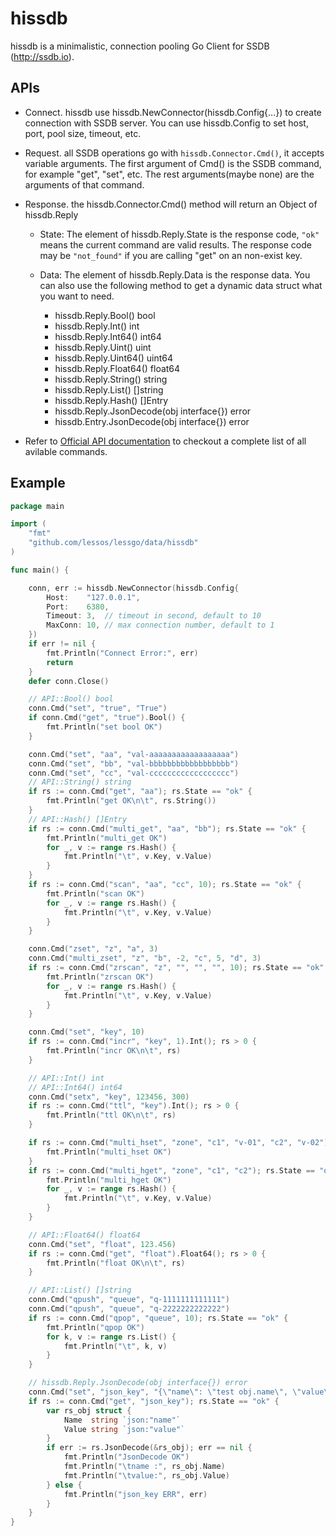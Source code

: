 # hissdb

hissdb is a minimalistic, connection pooling Go Client for SSDB (http://ssdb.io).

## APIs
* Connect. hissdb use hissdb.NewConnector(hissdb.Config{...}) to create connection with SSDB server. You can use hissdb.Config to set host, port, pool size, timeout, etc.

* Request. all SSDB operations go with ```hissdb.Connector.Cmd()```, it accepts variable arguments. The first argument of Cmd() is the SSDB command, for example "get", "set", etc. The rest arguments(maybe none) are the arguments of that command.

* Response. the hissdb.Connector.Cmd() method will return an Object of hissdb.Reply

	* State:  The element of hissdb.Reply.State is the response code, ```"ok"``` means the current command are valid results. The response code may be ```"not_found"``` if you are calling "get" on an non-exist key.

	* Data: The element of hissdb.Reply.Data is the response data. You can also use the following method to get a dynamic data struct what you want to need.
		* hissdb.Reply.Bool() bool
		* hissdb.Reply.Int() int
		* hissdb.Reply.Int64() int64
		* hissdb.Reply.Uint() uint
		* hissdb.Reply.Uint64() uint64
		* hissdb.Reply.Float64() float64
		* hissdb.Reply.String() string
		* hissdb.Reply.List() []string
		* hissdb.Reply.Hash() []Entry
		* hissdb.Reply.JsonDecode(obj interface{}) error
		* hissdb.Entry.JsonDecode(obj interface{}) error

* Refer to [Official API documentation](http://ssdb.io/docs/) to checkout a complete list of all avilable commands.

## Example
```go
package main

import (
	"fmt"
	"github.com/lessos/lessgo/data/hissdb"
)

func main() {

	conn, err := hissdb.NewConnector(hissdb.Config{
		Host:    "127.0.0.1",
		Port:    6380,
		Timeout: 3,  // timeout in second, default to 10
		MaxConn: 10, // max connection number, default to 1
	})
	if err != nil {
		fmt.Println("Connect Error:", err)
		return
	}
	defer conn.Close()

	// API::Bool() bool
	conn.Cmd("set", "true", "True")
	if conn.Cmd("get", "true").Bool() {
		fmt.Println("set bool OK")
	}

	conn.Cmd("set", "aa", "val-aaaaaaaaaaaaaaaaaa")
	conn.Cmd("set", "bb", "val-bbbbbbbbbbbbbbbbbb")
	conn.Cmd("set", "cc", "val-cccccccccccccccccc")
	// API::String() string
	if rs := conn.Cmd("get", "aa"); rs.State == "ok" {
		fmt.Println("get OK\n\t", rs.String())
	}
	// API::Hash() []Entry
	if rs := conn.Cmd("multi_get", "aa", "bb"); rs.State == "ok" {
		fmt.Println("multi_get OK")
		for _, v := range rs.Hash() {
			fmt.Println("\t", v.Key, v.Value)
		}
	}
	if rs := conn.Cmd("scan", "aa", "cc", 10); rs.State == "ok" {
		fmt.Println("scan OK")
		for _, v := range rs.Hash() {
			fmt.Println("\t", v.Key, v.Value)
		}
	}

	conn.Cmd("zset", "z", "a", 3)
	conn.Cmd("multi_zset", "z", "b", -2, "c", 5, "d", 3)
	if rs := conn.Cmd("zrscan", "z", "", "", "", 10); rs.State == "ok" {
		fmt.Println("zrscan OK")
		for _, v := range rs.Hash() {
			fmt.Println("\t", v.Key, v.Value)
		}
	}

	conn.Cmd("set", "key", 10)
	if rs := conn.Cmd("incr", "key", 1).Int(); rs > 0 {
		fmt.Println("incr OK\n\t", rs)
	}

	// API::Int() int
	// API::Int64() int64
	conn.Cmd("setx", "key", 123456, 300)
	if rs := conn.Cmd("ttl", "key").Int(); rs > 0 {
		fmt.Println("ttl OK\n\t", rs)
	}

	if rs := conn.Cmd("multi_hset", "zone", "c1", "v-01", "c2", "v-02"); rs.State == "ok" {
		fmt.Println("multi_hset OK")
	}
	if rs := conn.Cmd("multi_hget", "zone", "c1", "c2"); rs.State == "ok" {
		fmt.Println("multi_hget OK")
		for _, v := range rs.Hash() {
			fmt.Println("\t", v.Key, v.Value)
		}
	}

	// API::Float64() float64
	conn.Cmd("set", "float", 123.456)
	if rs := conn.Cmd("get", "float").Float64(); rs > 0 {
		fmt.Println("float OK\n\t", rs)
	}

	// API::List() []string
	conn.Cmd("qpush", "queue", "q-1111111111111")
	conn.Cmd("qpush", "queue", "q-2222222222222")
	if rs := conn.Cmd("qpop", "queue", 10); rs.State == "ok" {
		fmt.Println("qpop OK")
		for k, v := range rs.List() {
			fmt.Println("\t", k, v)
		}
	}

	// hissdb.Reply.JsonDecode(obj interface{}) error
	conn.Cmd("set", "json_key", "{\"name\": \"test obj.name\", \"value\": \"test obj.value\"}")
	if rs := conn.Cmd("get", "json_key"); rs.State == "ok" {
		var rs_obj struct {
			Name  string `json:"name"`
			Value string `json:"value"`
		}
		if err := rs.JsonDecode(&rs_obj); err == nil {
			fmt.Println("JsonDecode OK")
			fmt.Println("\tname :", rs_obj.Name)
			fmt.Println("\tvalue:", rs_obj.Value)
		} else {
			fmt.Println("json_key ERR", err)
		}
	}
}

```

